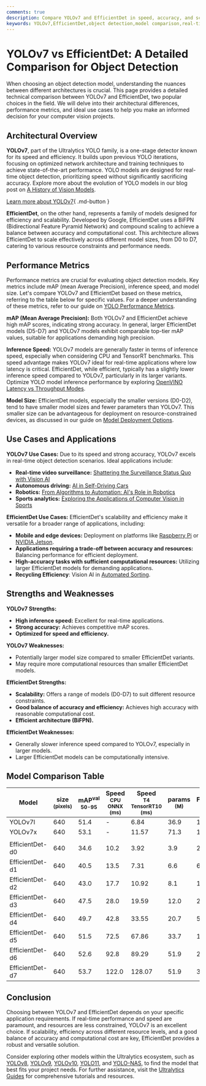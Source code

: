 ```yaml
---
comments: true
description: Compare YOLOv7 and EfficientDet in speed, accuracy, and scalability. Discover the best object detection model for real-time or resource-constrained projects.
keywords: YOLOv7,EfficientDet,object detection,model comparison,real-time detection,computer vision,scalable models,AI performance
---
```


# YOLOv7 vs EfficientDet: A Detailed Comparison for Object Detection

When choosing an object detection model, understanding the nuances between different architectures is crucial. This page provides a detailed technical comparison between YOLOv7 and EfficientDet, two popular choices in the field. We will delve into their architectural differences, performance metrics, and ideal use cases to help you make an informed decision for your computer vision projects.

<script async src="https://cdn.jsdelivr.net/npm/chart.js@latest/dist/chart.min.js"></script>
<script defer src="../../javascript/benchmark.js"></script>

<canvas id="modelComparisonChart" width="1024" height="400" active-models='["YOLOv7", "EfficientDet"]'></canvas>

## Architectural Overview

**YOLOv7**, part of the Ultralytics YOLO family, is a one-stage detector known for its speed and efficiency. It builds upon previous YOLO iterations, focusing on optimized network architecture and training techniques to achieve state-of-the-art performance. YOLO models are designed for real-time object detection, prioritizing speed without significantly sacrificing accuracy. Explore more about the evolution of YOLO models in our blog post on [A History of Vision Models](https://www.ultralytics.com/blog/a-history-of-vision-models).

[Learn more about YOLOv7](https://docs.ultralytics.com/models/yolov7/){ .md-button }

**EfficientDet**, on the other hand, represents a family of models designed for efficiency and scalability. Developed by Google, EfficientDet uses a BiFPN (Bidirectional Feature Pyramid Network) and compound scaling to achieve a balance between accuracy and computational cost. This architecture allows EfficientDet to scale effectively across different model sizes, from D0 to D7, catering to various resource constraints and performance needs.

## Performance Metrics

Performance metrics are crucial for evaluating object detection models. Key metrics include mAP (mean Average Precision), inference speed, and model size. Let's compare YOLOv7 and EfficientDet based on these metrics, referring to the table below for specific values. For a deeper understanding of these metrics, refer to our guide on [YOLO Performance Metrics](https://docs.ultralytics.com/guides/yolo-performance-metrics/).

**mAP (Mean Average Precision):** Both YOLOv7 and EfficientDet achieve high mAP scores, indicating strong accuracy. In general, larger EfficientDet models (D5-D7) and YOLOv7 models exhibit comparable top-tier mAP values, suitable for applications demanding high precision.

**Inference Speed:** YOLOv7 models are generally faster in terms of inference speed, especially when considering CPU and TensorRT benchmarks. This speed advantage makes YOLOv7 ideal for real-time applications where low latency is critical. EfficientDet, while efficient, typically has a slightly lower inference speed compared to YOLOv7, particularly in its larger variants. Optimize YOLO model inference performance by exploring [OpenVINO Latency vs Throughput Modes](https://docs.ultralytics.com/guides/optimizing-openvino-latency-vs-throughput-modes/).

**Model Size:** EfficientDet models, especially the smaller versions (D0-D2), tend to have smaller model sizes and fewer parameters than YOLOv7. This smaller size can be advantageous for deployment on resource-constrained devices, as discussed in our guide on [Model Deployment Options](https://docs.ultralytics.com/guides/model-deployment-options/).

## Use Cases and Applications

**YOLOv7 Use Cases:** Due to its speed and strong accuracy, YOLOv7 excels in real-time object detection scenarios. Ideal applications include:

- **Real-time video surveillance:** [Shattering the Surveillance Status Quo with Vision AI](https://www.ultralytics.com/blog/shattering-the-surveillance-status-quo-with-vision-ai)
- **Autonomous driving:** [AI in Self-Driving Cars](https://www.ultralytics.com/solutions/ai-in-self-driving)
- **Robotics:** [From Algorithms to Automation: AI's Role in Robotics](https://www.ultralytics.com/blog/from-algorithms-to-automation-ais-role-in-robotics)
- **Sports analytics:** [Exploring the Applications of Computer Vision in Sports](https://www.ultralytics.com/blog/exploring-the-applications-of-computer-vision-in-sports)

**EfficientDet Use Cases:** EfficientDet's scalability and efficiency make it versatile for a broader range of applications, including:

- **Mobile and edge devices:** Deployment on platforms like [Raspberry Pi](https://docs.ultralytics.com/guides/raspberry-pi/) or [NVIDIA Jetson](https://docs.ultralytics.com/guides/nvidia-jetson/).
- **Applications requiring a trade-off between accuracy and resources:** Balancing performance for efficient deployment.
- **High-accuracy tasks with sufficient computational resources:** Utilizing larger EfficientDet models for demanding applications.
- **Recycling Efficiency**: Vision AI in [Automated Sorting](https://www.ultralytics.com/blog/recycling-efficiency-the-power-of-vision-ai-in-automated-sorting).

## Strengths and Weaknesses

**YOLOv7 Strengths:**

- **High inference speed:** Excellent for real-time applications.
- **Strong accuracy:** Achieves competitive mAP scores.
- **Optimized for speed and efficiency.**

**YOLOv7 Weaknesses:**

- Potentially larger model size compared to smaller EfficientDet variants.
- May require more computational resources than smaller EfficientDet models.

**EfficientDet Strengths:**

- **Scalability:** Offers a range of models (D0-D7) to suit different resource constraints.
- **Good balance of accuracy and efficiency:** Achieves high accuracy with reasonable computational cost.
- **Efficient architecture (BiFPN).**

**EfficientDet Weaknesses:**

- Generally slower inference speed compared to YOLOv7, especially in larger models.
- Larger EfficientDet models can be computationally intensive.

## Model Comparison Table

| Model           | size<br><sup>(pixels) | mAP<sup>val<br>50-95 | Speed<br><sup>CPU ONNX<br>(ms) | Speed<br><sup>T4 TensorRT10<br>(ms) | params<br><sup>(M) | FLOPs<br><sup>(B) |
| --------------- | --------------------- | -------------------- | ------------------------------ | ----------------------------------- | ------------------ | ----------------- |
| YOLOv7l         | 640                   | 51.4                 | -                              | 6.84                                | 36.9               | 104.7             |
| YOLOv7x         | 640                   | 53.1                 | -                              | 11.57                               | 71.3               | 189.9             |
|                 |                       |                      |                                |                                     |                    |                   |
| EfficientDet-d0 | 640                   | 34.6                 | 10.2                           | 3.92                                | 3.9                | 2.54              |
| EfficientDet-d1 | 640                   | 40.5                 | 13.5                           | 7.31                                | 6.6                | 6.1               |
| EfficientDet-d2 | 640                   | 43.0                 | 17.7                           | 10.92                               | 8.1                | 11.0              |
| EfficientDet-d3 | 640                   | 47.5                 | 28.0                           | 19.59                               | 12.0               | 24.9              |
| EfficientDet-d4 | 640                   | 49.7                 | 42.8                           | 33.55                               | 20.7               | 55.2              |
| EfficientDet-d5 | 640                   | 51.5                 | 72.5                           | 67.86                               | 33.7               | 130.0             |
| EfficientDet-d6 | 640                   | 52.6                 | 92.8                           | 89.29                               | 51.9               | 226.0             |
| EfficientDet-d7 | 640                   | 53.7                 | 122.0                          | 128.07                              | 51.9               | 325.0             |

## Conclusion

Choosing between YOLOv7 and EfficientDet depends on your specific application requirements. If real-time performance and speed are paramount, and resources are less constrained, YOLOv7 is an excellent choice. If scalability, efficiency across different resource levels, and a good balance of accuracy and computational cost are key, EfficientDet provides a robust and versatile solution.

Consider exploring other models within the Ultralytics ecosystem, such as [YOLOv8](https://docs.ultralytics.com/models/yolov8/), [YOLOv9](https://docs.ultralytics.com/models/yolov9/), [YOLOv10](https://docs.ultralytics.com/models/yolov10/), [YOLO11](https://docs.ultralytics.com/models/yolo11/), and [YOLO-NAS](https://docs.ultralytics.com/models/yolo-nas/), to find the model that best fits your project needs. For further assistance, visit the [Ultralytics Guides](https://docs.ultralytics.com/guides/) for comprehensive tutorials and resources.
